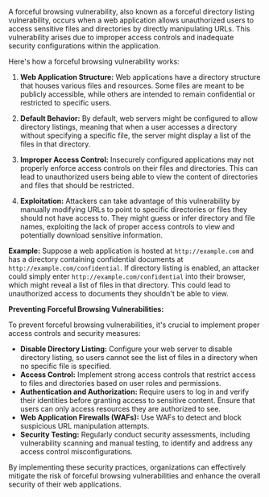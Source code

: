 A forceful browsing vulnerability, also known as a forceful directory listing vulnerability, occurs when a web application allows unauthorized users to access sensitive files and directories by directly manipulating URLs. This vulnerability arises due to improper access controls and inadequate security configurations within the application.

Here's how a forceful browsing vulnerability works:

1. **Web Application Structure:** Web applications have a directory structure that houses various files and resources. Some files are meant to be publicly accessible, while others are intended to remain confidential or restricted to specific users.

2. **Default Behavior:** By default, web servers might be configured to allow directory listings, meaning that when a user accesses a directory without specifying a specific file, the server might display a list of the files in that directory.

3. **Improper Access Control:** Insecurely configured applications may not properly enforce access controls on their files and directories. This can lead to unauthorized users being able to view the content of directories and files that should be restricted.

4. **Exploitation:** Attackers can take advantage of this vulnerability by manually modifying URLs to point to specific directories or files they should not have access to. They might guess or infer directory and file names, exploiting the lack of proper access controls to view and potentially download sensitive information.

**Example:**
Suppose a web application is hosted at `http://example.com` and has a directory containing confidential documents at `http://example.com/confidential`. If directory listing is enabled, an attacker could simply enter `http://example.com/confidential` into their browser, which might reveal a list of files in that directory. This could lead to unauthorized access to documents they shouldn't be able to view.

**Preventing Forceful Browsing Vulnerabilities:**

To prevent forceful browsing vulnerabilities, it's crucial to implement proper access controls and security measures:
- **Disable Directory Listing:** Configure your web server to disable directory listing, so users cannot see the list of files in a directory when no specific file is specified.
- **Access Control:** Implement strong access controls that restrict access to files and directories based on user roles and permissions.
- **Authentication and Authorization:** Require users to log in and verify their identities before granting access to sensitive content. Ensure that users can only access resources they are authorized to see.
- **Web Application Firewalls (WAFs):** Use WAFs to detect and block suspicious URL manipulation attempts.
- **Security Testing:** Regularly conduct security assessments, including vulnerability scanning and manual testing, to identify and address any access control misconfigurations.

By implementing these security practices, organizations can effectively mitigate the risk of forceful browsing vulnerabilities and enhance the overall security of their web applications.